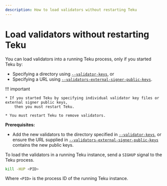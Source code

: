 ```yaml
---
description: How to load validators without restarting Teku
---
```


# Load validators without restarting Teku

You can load validators into a running Teku process, only if you started Teku by:

* Specifying a directory using [`--validator-keys`](../Reference/CLI/CLI-Syntax.md#validator-keys), or
* Specifying a URL using [`--validators-external-signer-public-keys`](../Reference/CLI/CLI-Syntax.md#validators-external-signer-public-keys).

!!! important

    * If you started Teku by specifying individual validator key files or external signer public keys,
        then you must restart Teku.

    * You must restart Teku to remove validators.

**Prerequisites:**

* Add the new validators to the directory specified in [`--validator-keys`](../Reference/CLI/CLI-Syntax.md#validator-keys),
    or ensure the URL supplied in [`--validators-external-signer-public-keys`](../Reference/CLI/CLI-Syntax.md#validators-external-signer-public-keys)
    contains the new public keys.

To load the validators in a running Teku instance, send a `SIGHUP` signal to the Teku process.

```bash
kill -HUP <PID>
```

Where `<PID>` is the process ID of the running Teku instance.
